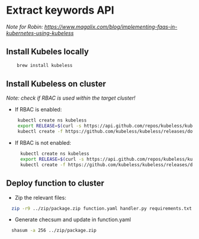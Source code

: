# Extract keywords API

_Note for Robin: https://www.magalix.com/blog/implementing-faas-in-kubernetes-using-kubeless_

## Install Kubeles locally

```bash
    brew install kubeless
```


## Install Kubeless on cluster

_Note: check if RBAC is used within the target cluster!_

- If RBAC is enabled:
  ```bash
   kubectl create ns kubeless 
   export RELEASE=$(curl -s https://api.github.com/repos/kubeless/kubeless/releases/latest | grep tag_name | cut -d '"' -f 4)
   kubectl create -f https://github.com/kubeless/kubeless/releases/download/$RELEASE/kubeless-$RELEASE.yaml
  ```
  
- If RBAC is not enabled:
  ```bash
    kubectl create ns kubeless
    export RELEASE=$(curl -s https://api.github.com/repos/kubeless/kubeless/releases/latest | grep tag_name | cut -d '"' -f 4)
    kubectl create -f https://github.com/kubeless/kubeless/releases/download/v1.0.8/kubeless-non-rbac-$RELEASE.yaml
  ```

## Deploy function to cluster

- Zip the relevant files:

```bash
  zip -r9 ../zip/package.zip function.yaml handler.py requirements.txt
```

- Generate checsum and update in function.yaml

```bash
  shasum -a 256 ../zip/package.zip
```
